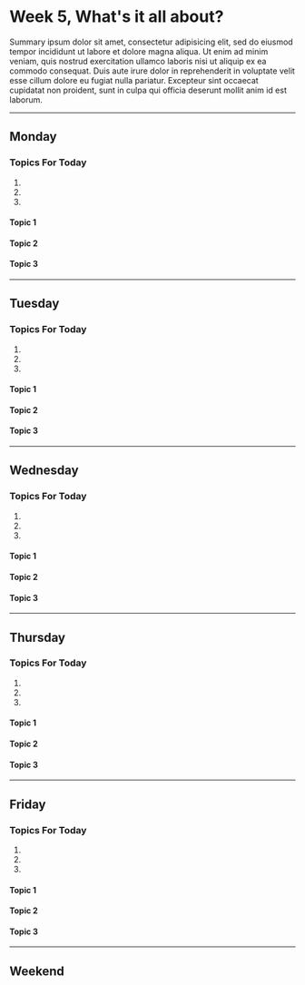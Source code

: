 # Week 5, What's it all about?

Summary ipsum dolor sit amet, consectetur adipisicing elit, sed do eiusmod tempor incididunt ut labore et dolore magna aliqua. Ut enim ad minim veniam, quis nostrud exercitation ullamco laboris nisi ut aliquip ex ea commodo consequat. Duis aute irure dolor in reprehenderit in voluptate velit esse cillum dolore eu fugiat nulla pariatur. Excepteur sint occaecat cupidatat non proident, sunt in culpa qui officia deserunt mollit anim id est laborum.

---

## Monday

### Topics For Today

1.  
2.  
3.  

#### Topic 1

#### Topic 2

#### Topic 3

---

## Tuesday

### Topics For Today

1.  
2.  
3.  

#### Topic 1

#### Topic 2

#### Topic 3

---

## Wednesday

### Topics For Today

1.  
2.  
3.  

#### Topic 1

#### Topic 2

#### Topic 3

---

## Thursday

### Topics For Today

1.  
2.  
3.  

#### Topic 1

#### Topic 2

#### Topic 3

---

## Friday

### Topics For Today

1.  
2.  
3.  

#### Topic 1

#### Topic 2

#### Topic 3

---

## Weekend
